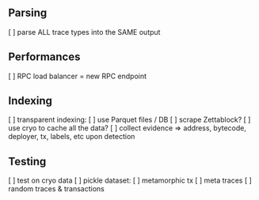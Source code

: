 ## Parsing

[ ] parse ALL trace types into the SAME output

## Performances

[ ] RPC load balancer = new RPC endpoint

## Indexing

[ ] transparent indexing:
    [ ] use Parquet files / DB
[ ] scrape Zettablock?
[ ] use cryo to cache all the data?
[ ] collect evidence => address, bytecode, deployer, tx, labels, etc upon detection

## Testing

[ ] test on cryo data
[ ] pickle dataset:
    [ ] metamorphic tx
    [ ] meta traces
    [ ] random traces & transactions
